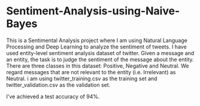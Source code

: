 # Sentiment-Analysis-using-Naive-Bayes
This is a Sentimental Analysis project where I am using Natural Language Processing and Deep Learning to analyze the sentiment of tweets. I have used entity-level sentiment analysis dataset of twitter. 
Given a message and an entity, the task is to judge the sentiment of the message about the entity. There are three classes in this dataset: Positive, Negative and Neutral. We regard messages that are not relevant to the entity (i.e. Irrelevant) as Neutral.
i am using twitter_training.csv as the training set and twitter_validation.csv as the validation set.

I've achieved a test accuracy of 94%.
